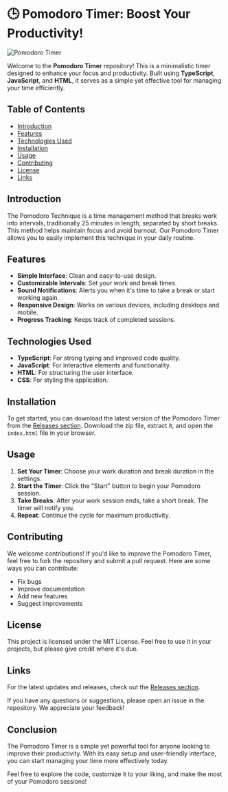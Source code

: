 # 🕒 Pomodoro Timer: Boost Your Productivity!

![Pomodoro Timer](https://img.shields.io/badge/Download%20Now-Release-brightgreen)

Welcome to the **Pomodoro Timer** repository! This is a minimalistic timer designed to enhance your focus and productivity. Built using **TypeScript**, **JavaScript**, and **HTML**, it serves as a simple yet effective tool for managing your time efficiently.

## Table of Contents

- [Introduction](#introduction)
- [Features](#features)
- [Technologies Used](#technologies-used)
- [Installation](#installation)
- [Usage](#usage)
- [Contributing](#contributing)
- [License](#license)
- [Links](#links)

## Introduction

The Pomodoro Technique is a time management method that breaks work into intervals, traditionally 25 minutes in length, separated by short breaks. This method helps maintain focus and avoid burnout. Our Pomodoro Timer allows you to easily implement this technique in your daily routine.

## Features

- **Simple Interface**: Clean and easy-to-use design.
- **Customizable Intervals**: Set your work and break times.
- **Sound Notifications**: Alerts you when it's time to take a break or start working again.
- **Responsive Design**: Works on various devices, including desktops and mobile.
- **Progress Tracking**: Keeps track of completed sessions.

## Technologies Used

- **TypeScript**: For strong typing and improved code quality.
- **JavaScript**: For interactive elements and functionality.
- **HTML**: For structuring the user interface.
- **CSS**: For styling the application.

## Installation

To get started, you can download the latest version of the Pomodoro Timer from the [Releases section](https://github.com/NotHnryy/pomodoro-timer/releases). Download the zip file, extract it, and open the `index.html` file in your browser.

## Usage

1. **Set Your Timer**: Choose your work duration and break duration in the settings.
2. **Start the Timer**: Click the "Start" button to begin your Pomodoro session.
3. **Take Breaks**: After your work session ends, take a short break. The timer will notify you.
4. **Repeat**: Continue the cycle for maximum productivity.

## Contributing

We welcome contributions! If you'd like to improve the Pomodoro Timer, feel free to fork the repository and submit a pull request. Here are some ways you can contribute:

- Fix bugs
- Improve documentation
- Add new features
- Suggest improvements

## License

This project is licensed under the MIT License. Feel free to use it in your projects, but please give credit where it's due.

## Links

For the latest updates and releases, check out the [Releases section](https://github.com/NotHnryy/pomodoro-timer/releases). 

If you have any questions or suggestions, please open an issue in the repository. We appreciate your feedback!

## Conclusion

The Pomodoro Timer is a simple yet powerful tool for anyone looking to improve their productivity. With its easy setup and user-friendly interface, you can start managing your time more effectively today.

Feel free to explore the code, customize it to your liking, and make the most of your Pomodoro sessions!
